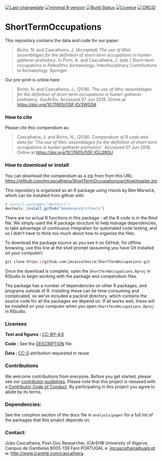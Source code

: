 
<!-- README.md is generated from README.Rmd. Please edit that file -->

[![Last-changedate](https://img.shields.io/badge/last%20change-2018--06--07-brightgreen.svg)](https://github.com/jmcascalheira/ShortTermOccupations/commits/master)
[![minimal R
version](https://img.shields.io/badge/R%3E%3D-3.2.4-brightgreen.svg)](https://cran.r-project.org/)
[![Build
Status](https://travis-ci.org/jmcascalheira/ShortTermOccupations.svg?branch=master)](https://travis-ci.org/jmcascalheira/ShortTermOccupations)
[![Licence](https://img.shields.io/github/license/mashape/apistatus.svg)](http://choosealicense.com/licenses/mit/)
[![ORCiD](https://img.shields.io/badge/ORCiD-/0000--0003--0321--8892-green.svg)](http://orcid.org/0000-0003-0321-8892)

# ShortTermOccupations

This repository contains the data and code for our paper:

> Bicho, N. and Cascalheira, J. (Accepted) *The use of lithic
> assemblages for the definition of short-term occupations in
> hunter-gatherer prehistory*. In Picin, A. and Cascalheira, J. (eds.)
> Short-term occupations in Paleolithic Archaeology. Interdisciplinary
> Contributions to Archaeology. Springer.

Our pre-print is online here:

> Bicho, N. and Cascalheira, J., (2018). *The use of lithic assemblages
> for the definition of short-term occupations in hunter-gatherer
> prehistory*. SocArXiv, Accessed 07 Jun 2018. Online at
> <https://doi.org/10.17605/OSF.IO/3WGSA>

### How to cite

Please cite this compendium as:

> Cascalheira, J. and Bicho, N., (2018). *Compendium of R code and data
> for ‘The use of lithic assemblages for the definition of short-term
> occupations in hunter-gatherer prehistory’*. Accessed 07 Jun 2018.
> Online at <https://doi.org/10.17605/OSF.IO/J39SU>

### How to download or install

You can download the compendium as a zip from from this URL:
<https://github.com/jmcascalheira/ShortTermOccupations/archive/master.zip>

This repository is organized as an R package using rrtools by Ben
Marwick, which can be installed from github with:

``` r
# install.packages("devtools")
devtools::install_github("benmarwick/rrtools")
```

There are no actual R functions in this package - all the R code is in
the Rmd file. We simply used the R package structure to help manage
dependencies, to take advantage of continuous integration for automated
code testing, and so I didn’t have to think too much about how to
organise the files.

To download the package source as you see it on GitHub, for offline
browsing, use this line at the shell prompt (assuming you have Git
installed on your computer):

``` r
git clone https://github.com/jmcascalheira/ShortTermOccupations.git
```

Once the download is complete, open the `ShortTermOccupations.Rproj` in
RStudio to begin working with the package and compendium files.

The package has a number of dependencies on other R packages, and
programs outside of R. Installing these can be time-consuming and
complicated, so we’ve included a packrat directory, which contains the
source code for all the packages we depend on. If all works well, these
will be installed on your computer when you open
`ShortTermOccupations.Rproj` in RStudio.

### Licenses

**Text and figures :**
[CC-BY-4.0](http://creativecommons.org/licenses/by/4.0/)

**Code :** See the [DESCRIPTION](DESCRIPTION) file

**Data :** [CC-0](http://creativecommons.org/publicdomain/zero/1.0/)
attribution requested in reuse

### Contributions

We welcome contributions from everyone. Before you get started, please
see our [contributor guidelines](CONTRIBUTING.md). Please note that this
project is released with a [Contributor Code of Conduct](CONDUCT.md). By
participating in this project you agree to abide by its terms.

### Dependencies:

See the colophon section of the docx file in `analysis/paper` for a full
list of the packages that this project depends on.

### Contact:

João Cascalheira, Post-Doc Researcher, ICArEHB University of Algarve,
Campus de Gambelas 8005-139 Faro PORTUGAL e. <jmcascalheira@ualg.pt> w.
<http://www.icarehb.com/cascalheira>
